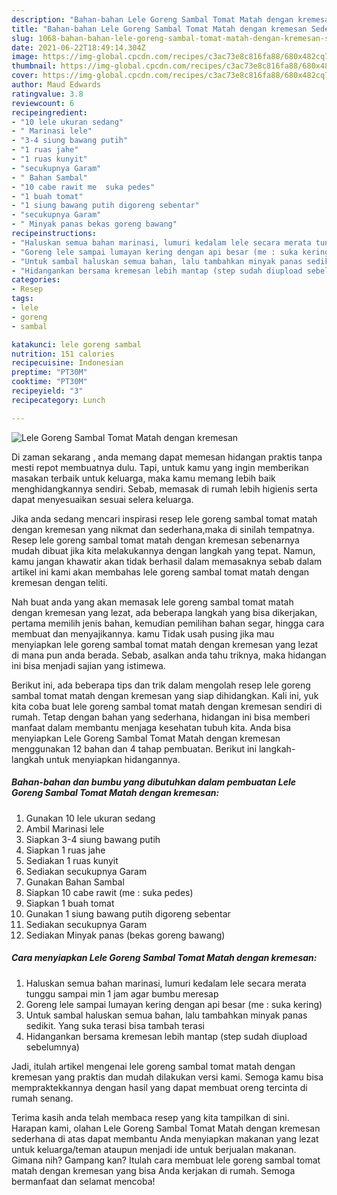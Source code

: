```yaml
---
description: "Bahan-bahan Lele Goreng Sambal Tomat Matah dengan kremesan Sederhana dan Mudah Dibuat"
title: "Bahan-bahan Lele Goreng Sambal Tomat Matah dengan kremesan Sederhana dan Mudah Dibuat"
slug: 1068-bahan-bahan-lele-goreng-sambal-tomat-matah-dengan-kremesan-sederhana-dan-mudah-dibuat
date: 2021-06-22T18:49:14.304Z
image: https://img-global.cpcdn.com/recipes/c3ac73e8c816fa88/680x482cq70/lele-goreng-sambal-tomat-matah-dengan-kremesan-foto-resep-utama.jpg
thumbnail: https://img-global.cpcdn.com/recipes/c3ac73e8c816fa88/680x482cq70/lele-goreng-sambal-tomat-matah-dengan-kremesan-foto-resep-utama.jpg
cover: https://img-global.cpcdn.com/recipes/c3ac73e8c816fa88/680x482cq70/lele-goreng-sambal-tomat-matah-dengan-kremesan-foto-resep-utama.jpg
author: Maud Edwards
ratingvalue: 3.8
reviewcount: 6
recipeingredient:
- "10 lele ukuran sedang"
- " Marinasi lele"
- "3-4 siung bawang putih"
- "1 ruas jahe"
- "1 ruas kunyit"
- "secukupnya Garam"
- " Bahan Sambal"
- "10 cabe rawit me  suka pedes"
- "1 buah tomat"
- "1 siung bawang putih digoreng sebentar"
- "secukupnya Garam"
- " Minyak panas bekas goreng bawang"
recipeinstructions:
- "Haluskan semua bahan marinasi, lumuri kedalam lele secara merata tunggu sampai min 1 jam agar bumbu meresap"
- "Goreng lele sampai lumayan kering dengan api besar (me : suka kering)"
- "Untuk sambal haluskan semua bahan, lalu tambahkan minyak panas sedikit. Yang suka terasi bisa tambah terasi"
- "Hidangankan bersama kremesan lebih mantap (step sudah diupload sebelumnya)"
categories:
- Resep
tags:
- lele
- goreng
- sambal

katakunci: lele goreng sambal 
nutrition: 151 calories
recipecuisine: Indonesian
preptime: "PT30M"
cooktime: "PT30M"
recipeyield: "3"
recipecategory: Lunch

---
```



![Lele Goreng Sambal Tomat Matah dengan kremesan](https://img-global.cpcdn.com/recipes/c3ac73e8c816fa88/680x482cq70/lele-goreng-sambal-tomat-matah-dengan-kremesan-foto-resep-utama.jpg)

Di zaman  sekarang , anda memang dapat memesan hidangan praktis tanpa mesti repot membuatnya dulu. Tapi, untuk kamu yang ingin memberikan masakan terbaik untuk keluarga, maka kamu memang lebih baik menghidangkannya sendiri. Sebab, memasak di rumah lebih higienis serta dapat menyesuaikan sesuai selera keluarga.

Jika anda sedang mencari inspirasi resep lele goreng sambal tomat matah dengan kremesan yang nikmat dan sederhana,maka di sinilah tempatnya. Resep lele goreng sambal tomat matah dengan kremesan  sebenarnya mudah dibuat jika kita melakukannya dengan langkah yang tepat. Namun, kamu jangan khawatir akan tidak berhasil dalam memasaknya 
sebab dalam artikel ini kami akan membahas lele goreng sambal tomat matah dengan kremesan dengan teliti.  



Nah buat anda yang akan memasak lele goreng sambal tomat matah dengan kremesan yang lezat, ada beberapa langkah yang bisa dikerjakan, pertama memilih jenis bahan, kemudian pemilihan bahan segar, hingga cara membuat dan menyajikannya. kamu Tidak usah pusing jika mau menyiapkan lele goreng sambal tomat matah dengan kremesan yang lezat di mana pun anda berada. Sebab, asalkan anda  tahu triknya, maka hidangan ini bisa menjadi sajian yang istimewa.

Berikut ini, ada beberapa tips dan trik dalam mengolah resep lele goreng sambal tomat matah dengan kremesan yang siap dihidangkan. Kali ini, yuk kita coba buat lele goreng sambal tomat matah dengan kremesan sendiri di rumah. Tetap dengan bahan yang sederhana, hidangan ini bisa memberi manfaat dalam membantu menjaga kesehatan tubuh kita. Anda bisa menyiapkan Lele Goreng Sambal Tomat Matah dengan kremesan menggunakan 12 bahan dan 4 tahap pembuatan. Berikut ini langkah-langkah untuk menyiapkan hidangannya.

<!--inarticleads1-->

##### Bahan-bahan dan bumbu yang dibutuhkan dalam pembuatan Lele Goreng Sambal Tomat Matah dengan kremesan:

1. Gunakan 10 lele ukuran sedang
1. Ambil  Marinasi lele
1. Siapkan 3-4 siung bawang putih
1. Siapkan 1 ruas jahe
1. Sediakan 1 ruas kunyit
1. Sediakan secukupnya Garam
1. Gunakan  Bahan Sambal
1. Siapkan 10 cabe rawit (me : suka pedes)
1. Siapkan 1 buah tomat
1. Gunakan 1 siung bawang putih digoreng sebentar
1. Sediakan secukupnya Garam
1. Sediakan  Minyak panas (bekas goreng bawang)




<!--inarticleads2-->

##### Cara menyiapkan Lele Goreng Sambal Tomat Matah dengan kremesan:

1. Haluskan semua bahan marinasi, lumuri kedalam lele secara merata tunggu sampai min 1 jam agar bumbu meresap
1. Goreng lele sampai lumayan kering dengan api besar (me : suka kering)
1. Untuk sambal haluskan semua bahan, lalu tambahkan minyak panas sedikit. Yang suka terasi bisa tambah terasi
1. Hidangankan bersama kremesan lebih mantap (step sudah diupload sebelumnya)




Jadi, itulah artikel mengenai  lele goreng sambal tomat matah dengan kremesan  yang praktis dan mudah dilakukan versi kami. Semoga kamu bisa mempraktekkannya dengan hasil yang dapat membuat oreng tercinta di rumah senang. 

Terima kasih anda telah membaca resep yang kita tampilkan di sini. Harapan kami, olahan  Lele Goreng Sambal Tomat Matah dengan kremesan sederhana di atas dapat membantu Anda menyiapkan makanan yang lezat untuk keluarga/teman ataupun menjadi ide untuk berjualan makanan. Gimana nih? Gampang kan? Itulah cara membuat lele goreng sambal tomat matah dengan kremesan yang bisa Anda kerjakan di rumah. Semoga bermanfaat dan selamat mencoba!

